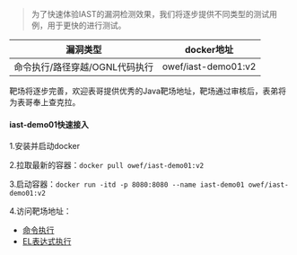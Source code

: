 > 为了快速体验IAST的漏洞检测效果，我们将逐步提供不同类型的测试用例，用于更快的进行测试。

| 漏洞类型 | docker地址 |
|  ----  | ----  |
| 命令执行/路径穿越/OGNL代码执行 | owef/iast-demo01:v2 |

靶场将逐步完善，欢迎表哥提供优秀的Java靶场地址，靶场通过审核后，表弟将为表哥奉上查克拉。

#### iast-demo01快速接入
1.安装并启动docker

2.拉取最新的容器：`docker pull owef/iast-demo01:v2`

3.启动容器：`docker run -itd -p 8080:8080 --name iast-demo01 owef/iast-demo01:v2`

4.访问靶场地址：
- [命令执行](http://localhost:8080/iast-test01/cmd.jsp?cmd=id)
- [EL表达式执行](http://localhost:8080/iast-test01/ognl.jsp?exp=T(java.lang.Runtime).getRuntime().exec(%27whoami%27))
